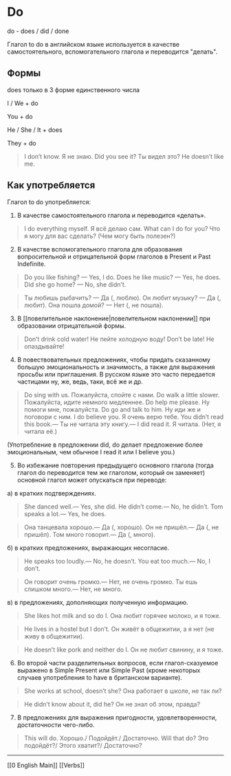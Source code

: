 # Do
do - does / did / done

Глагол to do  в английском языке используется в качестве самостоятельного, вспомогательного глагола и переводится "делать".

## Формы
does только в 3 форме единственного числа

I  / We  + do

You + do

He / She / It + does

They + do

>I don’t know. Я не знаю.
Did you see it? Ты видел это?
Не doesn’t like me.

## Как употребляется
Глагол to do употребляется:

1. В качестве самостоятельного глагола и переводится «делать».

>I do everything myself.       Я всё делаю сам.
What can I do for you?        Что я могу для вас сделать? (Чем могу быть полезен?)

2. В качестве вспомогательного глагола для образования вопросительной и отрицательной форм глаголов в Present и Past Indefinite.

>Do you like fishing? — Yes, I do.
Does he like music? — Yes, he does.
Did she go home? — No, she didn’t.

>Ты любишь рыбачить? — Да (, люблю).
Он любит музыку? — Да (, любит).
Она пошла домой? — Нет (, не пошла).

3. В [[повелительное наклонение|повелительном наклонении]] при образовании отрицательной формы.

>Don’t drink cold water! He пейте холодную воду!
Don’t be late! He опаздывайте!

4. В повествовательных предложениях, чтобы придать сказанному большую эмоциональность и значимость, а также для выражения просьбы или приглашения. В русском языке это часто передается частицами ну, же, ведь, таки, всё же и др.

>Do sing with us. Пожалуйста, спойте с нами.
Do walk a little slower. Пожалуйста, идите немного медленнее.
Do help me please. Ну помоги мне, пожалуйста.
Do go and talk to him. Ну иди же и поговори с ним.
I do believe you. Я очень верю тебе.
You didn’t read this book.— Ты не читала эту книгу.—
I did read it. Я читала. (Нет, я читала её.)

(Употребление в предложении did, do делает предложение более эмоциональным, чем обычное I read it или I believe you.)

5. Во избежание повторения предыдущего основного глагола (тогда глагол do переводится тем же глаголом, который он заменяет) основной глагол может опускаться при переводе:

а) в кратких подтверждениях.

>She danced well.— Yes, she did.
He didn’t come.— No, he didn’t.
Tom speaks a lot.— Yes, he does.

>Она танцевала хорошо.— Да (, хорошо).
Он не пришёл.— Да (, не пришёл).
Том много говорит.— Да (, много).

б) в кратких предложениях, выражающих несогласие.

>Не speaks too loudly.— No, he doesn’t.
You eat too much.— No, I don’t.

>Он говорит очень громко.— Нет, не очень громко.
Ты ешь слишком много.— Нет, не много.

в) в предложениях, дополняющих полученную информацию.

>She likes hot milk and so do I.
Она любит горячее молоко, и я тоже.

>Не lives in a hostel but I don’t.
Он живёт в общежитии, а я нет (не живу в общежитии).

>Не doesn’t like pork and neither do I.
Он не любит свинину, и я тоже.

6. Во второй части разделительных вопросов, если глагол-сказуемое выражено в Simple Present или Simple Past (кроме некоторых случаев употребления to have в британском варианте).

>She works at school, doesn’t she?
Она работает в школе, не так ли?

>He didn’t know about it, did he?
Он не знал об этом, правда?

7. В предложениях для выражения пригодности, удовлетворенности, достаточности чего-либо.

>This will do. Хорошо./ Подойдёт./ Достаточно.
Will that do? Это подойдёт?/ Этого хватит?/ Достаточно?

---
[[0 English Main]] [[Verbs]]